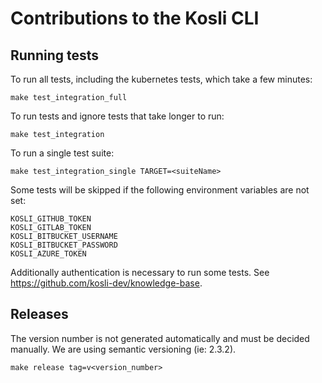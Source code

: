 # Contributions to the Kosli CLI

## Running tests

To run all tests, including the kubernetes tests, which take a few minutes:
```
make test_integration_full
```

To run tests and ignore tests that take longer to run:
```
make test_integration
```

To run a single test suite:
```
make test_integration_single TARGET=<suiteName>
```

Some tests will be skipped if the following environment variables are not set:
```
KOSLI_GITHUB_TOKEN
KOSLI_GITLAB_TOKEN
KOSLI_BITBUCKET_USERNAME
KOSLI_BITBUCKET_PASSWORD
KOSLI_AZURE_TOKEN
```

Additionally authentication is necessary to run some tests. See https://github.com/kosli-dev/knowledge-base.

## Releases

The version number is not generated automatically and must be decided manually.
We are using semantic versioning (ie: 2.3.2).
```
make release tag=v<version_number>
```